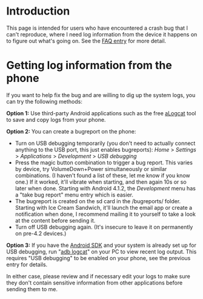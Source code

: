 # Introduction #

This page is intended for users who have encountered a crash bug that I can't reproduce, where I need log information from the device it happens on to figure out what's going on. See the [FAQ entry](https://github.com/mirabilos/KBDmir2U.apk/wiki/FrequentlyAskedQuestions#user-content-it-crashes-please-fix) for more detail.

# Getting log information from the phone #

If you want to help fix the bug and are willing to dig up the system logs, you can try the following methods:

**Option 1:** Use third-party Android applications such as the free [aLogcat](https://market.android.com/details?id=org.jtb.alogcat) tool to save and copy logs from your phone.

**Option 2:** You can create a bugreport on the phone:
  * Turn on USB debugging temporarily (you don't need to actually connect anything to the USB port, this just enables bugreports): _Home_ > _Settings_ > _Applications_ > _Development_ > _USB debugging_
  * Press the magic button combination to trigger a bug report. This varies by device, try VolumeDown+Power simultaneously or similar combinations. (I haven't found a list of these, let me know if you know one.) If it worked, it'll vibrate when starting, and then again 10s or so later when done. Starting with Android 4.1.2, the _Development_ menu has a "take bug report" menu entry which is easier.
  * The bugreport is created on the sd card in the /bugreports/ folder. Starting with Ice Cream Sandwich, it'll launch the email app or create a notification when done, I recommend mailing it to yourself to take a look at the content before sending it.
  * Turn off USB debugging again. (It's insecure to leave it on permanently on pre-4.2 devices.)

**Option 3:** If you have the [Android SDK](http://developer.android.com/sdk/installing.html) and your system is already set up for USB debugging, run "[adb logcat](http://developer.android.com/guide/developing/tools/adb.html#logcat)" on your PC to view recent log output. This requires "USB debugging" to be enabled on your phone, see the previous entry for details.

In either case, please review and if necessary edit your logs to make sure they don't contain sensitive information from other applications before sending them to me.